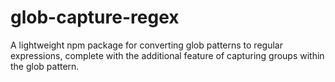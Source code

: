 # glob-capture-regex
A lightweight npm package for converting glob patterns to regular expressions, complete with the additional feature of capturing groups within the glob pattern.
